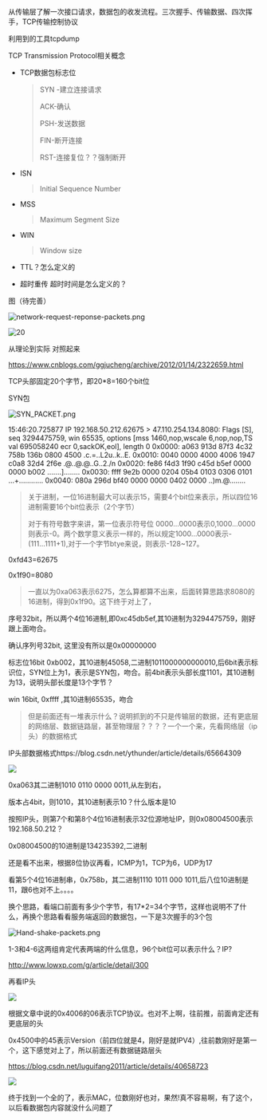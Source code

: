 从传输层了解一次接口请求，数据包的收发流程。三次握手、传输数据、四次挥手，TCP传输控制协议

利用到的工具tcpdump

TCP Transmission Protocol相关概念

* TCP数据包标志位

  > SYN -建立连接请求
  >
  > ACK-确认
  >
  > PSH-发送数据
  >
  > FIN-断开连接
  >
  > RST-连接复位？？强制断开

* ISN

  > Initial Sequence Number

* MSS

  >Maximum Segment Size
  >
  >

* WIN

  > Window size

* TTL？怎么定义的
* 超时重传 超时时间是怎么定义的？



图（待完善）

![network-request-reponse-packets.png](https://i.loli.net/2019/11/07/xid5yZD4soPJLNw.png)



![20](http://www.2cto.com/uploadfile/2012/0206/20120206084318646.gif)

从理论到实际 对照起来 

https://www.cnblogs.com/ggjucheng/archive/2012/01/14/2322659.html

TCP头部固定20个字节，即20*8=160个bit位

SYN包

![SYN_PACKET.png](https://i.loli.net/2019/11/07/lDMBLGPsO8IpQJy.png)

15:46:20.725877 IP 192.168.50.212.62675 > 47.110.254.134.8080: Flags [S], seq 3294475759, win 65535, options [mss 1460,nop,wscale 6,nop,nop,TS val 695058240 ecr 0,sackOK,eol], length 0
	0x0000:  a063 913d 87f3 4c32 758b 136b 0800 4500  .c.=..L2u..k..E.
	0x0010:  0040 0000 4000 4006 1947 c0a8 32d4 2f6e  .@..@.@..G..2./n
	0x0020:  fe86 f4d3 1f90 c45d b5ef 0000 0000 b002  .......]........
	0x0030:  ffff 9e2b 0000 0204 05b4 0103 0306 0101  ...+............
	0x0040:  080a 296d bf40 0000 0000 0402 0000       ..)m.@........

> 关于进制，一位16进制最大可以表示15，需要4个bit位来表示，所以四位16进制需要16个bit位表示（2个字节）
>
> 对于有符号数字来讲，第一位表示符号位 0000...0000表示0,1000...0000则表示-0。两个数学意义表示一样的，所以规定1000...0000表示-(111...1111+1),对于一个字节btye来说，则表示-128~127。

0xfd43=62675 

0x1f90=8080

> 一直以为0xa063表示6275，怎么算都算不出来，后面转算思路求8080的16进制，得到0x1f90。这下终于对上了，
>
> 

序号32bit，所以两个4位16进制,即0xc45db5ef,其10进制为3294475759，刚好跟上面吻合。

确认序列号32bit, 这里没有所以是0x00000000

标志位16bit 0xb002，其10进制45058,二进制1011000000000010,后6bit表示标识位，SYN位上为1，表示是SYN包，吻合。前4bit表示头部长度1101，其10进制为13，说明头部长度是13个字节？

win 16bit, 0xffff ,其10进制65535，吻合

> 但是前面还有一堆表示什么？说明抓到的不只是传输层的数据，还有更底层的网络层、数据链路层，甚至物理层？？？？一个一个来，先看网络层（ip头）的数据格式

IP头部数据格式https://blog.csdn.net/ythunder/article/details/65664309

![](https://img-blog.csdn.net/20170324223007286?watermark/2/text/aHR0cDovL2Jsb2cuY3Nkbi5uZXQveXRodW5kZXI=/font/5a6L5L2T/fontsize/400/fill/I0JBQkFCMA==/dissolve/70/gravity/SouthEast)



0xa063其二进制1010 0110 0000 0011,从左到右，

版本占4bit，则1010，其10进制表示10？什么版本是10

按照IP头，则第7个和第8个4位16进制表示32位源地址IP，则0x08004500表示192.168.50.212？

0x08004500的10进制是134235392,二进制

还是看不出来，根据8位协议再看，ICMP为1，TCP为6，UDP为17

看第5个4位16进制串，0x758b，其二进制1110 1011 000 1011,后八位10进制是11，跟6也对不上。。。。

换个思路，看端口前面有多少个字节，有17*2=34个字节，这样也说明不了什么，再换个思路看看服务端返回的数据包，一下是3次握手的3个包

![Hand-shake-packets.png](https://i.loli.net/2019/11/07/5jGSX8W1pFwiUbN.png)

1-3和4-6这两组肯定代表两端的什么信息，96个bit位可以表示什么？IP?

http://www.lowxp.com/g/article/detail/300

再看IP头

![](http://nmap.org/book/images/hdr/MJB-IP-Header-800x576.png)

根据文章中说的0x4006的06表示TCP协议。也对不上啊，往前推，前面肯定还有更底层的头

0x4500中的45表示Version（前四位就是4，刚好是就IPV4）,往前数刚好是第一个，这下感觉对上了，所以前面还有数据链路层头

https://blog.csdn.net/luguifang2011/article/details/40658723

![](https://img-blog.csdn.net/20131219111714593?watermark/2/text/aHR0cDovL2Jsb2cuY3Nkbi5uZXQvYWxleGFuZGVyX3hmbA==/font/5a6L5L2T/fontsize/400/fill/I0JBQkFCMA==/dissolve/70/gravity/SouthEast)

终于找到一个全的了，表示MAC，位数刚好也对，果然!真不容易啊，有了这个，以后看数据包内容就没什么问题了